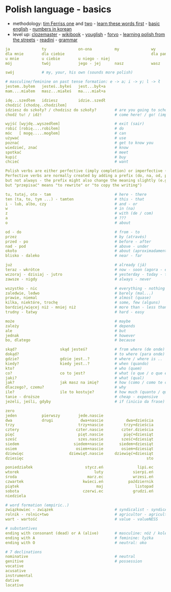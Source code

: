 # Polish language - basics

- methodology: [tim Ferriss one](https://tim.blog/2009/01/20/learning-language/) and [two](https://tim.blog/2014/03/21/how-to-learn-a-foreign-language-2/) - [learn these words first](https://learnthesewordsfirst.com/) - [basic english](http://ogden.basic-english.org) - [numbers in korean](https://www.ryanestrada.com/countingkorean/index.html)
- level up: [clozemaster](https://www.clozemaster.com/l/pol-eng) - [wikibook](https://en.wikibooks.org/wiki/Polish) - [youglish](https://youglish.com/polish) - [forvo](https://forvo.com/languages-pronunciations/pl/) - [learning polish from the streets](https://www.youtube.com/playlist?list=PLA5UIoabheFN7GIhcfUGQT2S5_U5sWnhK) - [readini](https://readini.com) - [grammar](https://mowicpopolsku.com/polish-grammar/cases/locative)

<!--
- Don’t waste time on more than learning more than a handful of conjugations for primarily first-person singular (I) and second-person singular (you) in the past, present, and future tenses, along with common phrases that illustrate them. Throw in a few auxilaries (to want to V, to need to V, to like to V, etc.) Make it your goal to screw up as often as possible in uncontrolled environments. Explicitly ask friends to correct you and reward them with thanks and praise when they catch you spouting nonsense, particularly the small understandable mistakes. !!! Before you invest (or waste) hundreds and thousands of hours on a language, you should deconstruct it. !!! learn language: films, manga, phrasebook, dictionary, flashcards. Consider a new language like a new sport. analogy. advantages and train. learn conjugations for “helping” verbs like “to want,” “to need,” “to have to,” “should,” etc. In Spanish and many others, this allows you to express yourself with “I need/want/must/should” + the infinite of any verb. Learning the variations of a half dozen verbs gives you access to all verbs. This doesn’t help when someone else is speaking, but it does help get the training wheels off self-expression as quickly as possible.
- The apple is red. It is John’s apple. I give John the apple. I give John the apple. We give him the apple. He gives it to John. She gives it to him. I must give it to him. I want to give it to her.
-->

```yaml
ja              ty              on-ona          my              wy              oni             
dla mnie        dla ciebie                                      dla państwa                     # for me/you
u mnie          u ciebie        u niego - niej                                                  # at you
mój             twój            jego - jej      nasz            wasz            ich             # mine / yours / his ()

swój            # my, your, his own (sounds more polish)

# masculine/feminine on past tense formation: e -> a; i -> y; l -> ł
jestem..byłem   jesteś..byłeś   jest...był+a                                    są.....byli     # być (be)
mam....miałem   masz...miałeś   ma....miał+a                                    mają..mieli     # mieć (have)

idę...szedłem   idziesz         idzie..szedł                                    idą....szli     # iść (go specific)
chodzić [chodzę..chodziłem]                                                                     # go non-specific
idziesz do szkoły? / chodzisz do szkoły?        # are you going to school? / do you go to school?
chodź tu! / idź!                                # come here! / go! (imperativo)

wyjść [wyjdę..wyszedłem]                        # exit (sair)
robić [robię....robiłem]                        # do
móc   [ mogę.....mogłem]                        # can
używać                                          # use
poznać                                          # get to know you
wiedzieć, znać                                  # know
spotkać                                         # meet
kupić                                           # buy
chcieć                                          # want

Polish verbs are either perfective (imply completion) or imperfective (imply ongoing action with no sense of completion).
Perfective verbs are normally created by adding a prefix (do, na, od, po, prze, przy, s, u, wy, z, za) to an imperfective verb,
but not always - the prefix might also change the meaning slightly (e.g. "pisać" means "to write" and "napisać" "to have written",
but "przepisać" means "to rewrite" or "to copy the writing")

tu, tutaj, oto - tam                            # here - there
ten (ta, to, tym ...) - tamten                  # this - that
i - lub, albo, czy                              # and - or
w                                               # in (na)
z                                               # with (de / com)
a                                               # ???
o                                               # about

od - do                                         # from - to
przez                                           # by (através)
przed - po                                      # before - after
nad - pod                                       # above - under
około                                           # about (aproximadamente)
blisko - daleko                                 # near - far

już                                             # already (já)
teraz - wkrótce                                 # now - soon (agora - em breve)
wczoraj - dzisiaj - jutro                       # yesterday - today - tomorrow
zawsze - nigdy                                  # always - never

wszystko - nic                                  # everything - nothing
zaledwie, ledwo                                 # barely (mal...)
prawie, niemal                                  # almost (quase)
kilka, niektóre, trochę                         # some, few (alguns)
bardziej/więcej niż - mniej niż                 # more than - less than
trudny - łatwy                                  # hard - easy

może                                            # maybe
zależy                                          # depends
ale                                             # but
jednak                                          # however
bo, dlatego                                     # because

skąd?                   skąd jesteś?            # from where (de onde)
dokąd?                                          # to where (para onde)
gdzie?                  gdzie jest..?           # where / where is ..
kiedy?                  kiedy jest..?           # when (quando)
kto?                                            # who (quem)
co?                     co to jest?             # what (o que / o que é isto)
jaki?                                           # what (qual)
jak?                    jak masz na imię?       # how (como / como te chamas)
dlaczego?, czemu?                               # why
ile?                    ile to kostuje?         # how much (quanto / quanto custa)
tanie - droższe                                 # cheap - expensive
jeżeli, jeśli, gdyby                            # if (inicio da frase)

zero
jeden           pierwszy        jede.nascie
dwa             drugi            dwa+nascie          dwa+dzieścia           dwieście *
trzy                            trzy+nascie         trzy+dzieścia           trzy+sta 
cztery                         czter.nascie        czter.dzieścia         cztery+sta **
pięć                            pięt.nascie         pięć+dziesiąt           pięć+set *
sześć                           szes.nascie        sześć+dziesiąt           szećś.et ** 
siedem                        siedem+nascie       siedem+dziesiąt         siedem+set
osiem                          osiem+nascie        osiem+dziesiąt          osiem+set
dziewięc                    dziewięt.nascie     dziewięć+dziesiąt       dziewięć+set *
dziesięc                                                      sto             tysiąc

poniedziałek                       stycz.eń               lipi.ec             wiosna
wtorek                                 luty             sierpi.eń               lato
środa                               marz.ec             wrzesi.eń             jesień
czwartek                          kwieci.eń           październik               zima
piątek                                  maj              listopad
sobota                            czerwi.ec             grudzi.eń
niedziela

# word formation (empiric..)
związkowiec - związek                           # syndicalist - syndicAT
rolnik - rolnic+two                             # agricultor - agricultURE
wart - wartość                                  # value - valueNESS

# substantives
ending with consonant (dead) or A (alive)       # masculine: nóż / kolega
ending with A                                   # feminine: łyżka
ending with O                                   # neutral: oko

# 7 declinations
nominative                                      # neutral
genitive                                        # possession
vocative
acusative
instrumental
dative
locative
```